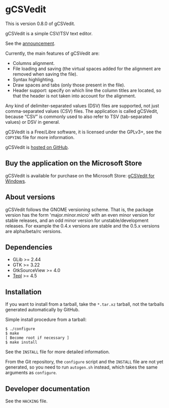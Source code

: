 gCSVedit
========

This is version 0.8.0 of gCSVedit.

gCSVedit is a simple CSV/TSV text editor.

See the [announcement](https://swilmet.be/blog/2015/11/03/announcing-gcsvedit-a-simple-text-editor-to-edit-csv-files/).

Currently, the main features of gCSVedit are:
- Columns alignment.
- File loading and saving (the virtual spaces added for the alignment are
  removed when saving the file).
- Syntax highlighting.
- Draw spaces and tabs (only those present in the file).
- Header support: specify on which line the column titles are located, so that
  the header is not taken into account for the alignment.

Any kind of delimiter-separated values (DSV) files are supported, not just
comma-separated values (CSV) files. The application is called gCSVedit, because
“CSV” is commonly used to also refer to TSV (tab-separated values) or DSV in
general.

gCSVedit is a Free/_Libre_ software, it is licensed under the GPLv3+, see the
`COPYING` file for more information.

gCSVedit is [hosted on GitHub](https://github.com/swilmet/gCSVedit).

Buy the application on the Microsoft Store
------------------------------------------

gCSVedit is available for purchase on the Microsoft Store:
[gCSVedit for Windows](https://www.microsoft.com/store/apps/9N7MP1CQ3M32).

About versions
--------------

gCSVedit follows the GNOME versioning scheme. That is, the package version has
the form 'major.minor.micro' with an even minor version for stable releases,
and an odd minor version for unstable/development releases. For example the
0.4.x versions are stable and the 0.5.x versions are alpha/beta/rc versions.

Dependencies
------------

- GLib >= 2.44
- GTK >= 3.22
- GtkSourceView >= 4.0
- [Tepl](https://wiki.gnome.org/Projects/Tepl) >= 4.5

Installation
------------

If you want to install from a tarball, take the `*.tar.xz` tarball, not the
tarballs generated automatically by GitHub.

Simple install procedure from a tarball:

```
$ ./configure
$ make
[ Become root if necessary ]
$ make install
```

See the `INSTALL` file for more detailed information.

From the Git repository, the `configure` script and the `INSTALL` file are not
yet generated, so you need to run `autogen.sh` instead, which takes the same
arguments as `configure`.

Developer documentation
-----------------------

See the `HACKING` file.
